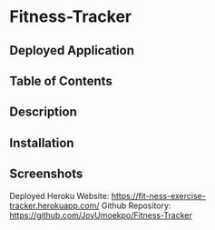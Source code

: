 # Fitness-Tracker

## Deployed Application

## Table of Contents

## Description

## Installation

## Screenshots

Deployed Heroku Website: https://fit-ness-exercise-tracker.herokuapp.com/
Github Repository: https://github.com/JoyUmoekpo/Fitness-Tracker
